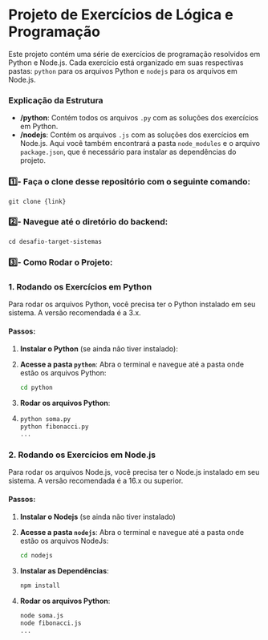 # Projeto de Exercícios de Lógica e Programação

Este projeto contém uma série de exercícios de programação resolvidos em Python e Node.js. Cada exercício está organizado em suas respectivas pastas: `python` para os arquivos Python e `nodejs` para os arquivos em Node.js.

### Explicação da Estrutura

- **/python**: Contém todos os arquivos `.py` com as soluções dos exercícios em Python.
- **/nodejs**: Contém os arquivos `.js` com as soluções dos exercícios em Node.js. Aqui você também encontrará a pasta `node_modules` e o arquivo `package.json`, que é necessário para instalar as dependências do projeto.

### 1️⃣- Faça o clone desse repositório com o seguinte comando:

```
git clone {link} 
``` 

### 2️⃣- Navegue até o diretório do backend:

```
cd desafio-target-sistemas
``` 

### 3️⃣- Como Rodar o Projeto:

### 1. Rodando os Exercícios em Python

Para rodar os arquivos Python, você precisa ter o Python instalado em seu sistema. A versão recomendada é a 3.x.

#### Passos:

1. **Instalar o Python** (se ainda não tiver instalado):

2. **Acesse a pasta `python`**:
   Abra o terminal e navegue até a pasta onde estão os arquivos Python:

   ```bash
   cd python

   ```

3. **Rodar os arquivos Python**:
4. ```bash
   python soma.py
   python fibonacci.py
   ...
   ```

### 2. Rodando os Exercícios em Node.js

Para rodar os arquivos Node.js, você precisa ter o Node.js instalado em seu sistema. A versão recomendada é a 16.x ou superior.

#### Passos:

1. **Instalar o Nodejs** (se ainda não tiver instalado)

2. **Acesse a pasta `nodejs`**:
   Abra o terminal e navegue até a pasta onde estão os arquivos NodeJs:

   ```bash
   cd nodejs
   ```

3. **Instalar as Dependências**:

   ```bash
   npm install
   ```

4. **Rodar os arquivos Python**:
   ```bash
   node soma.js
   node fibonacci.js
   ...
   ```
